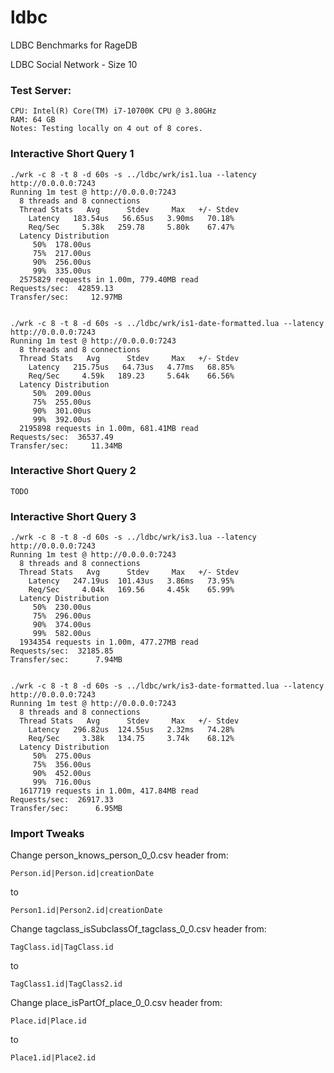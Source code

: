 # ldbc
LDBC Benchmarks for RageDB


LDBC Social Network - Size 10


### Test Server:

	CPU: Intel(R) Core(TM) i7-10700K CPU @ 3.80GHz
    RAM: 64 GB
	Notes: Testing locally on 4 out of 8 cores.

### Interactive Short Query 1

	./wrk -c 8 -t 8 -d 60s -s ../ldbc/wrk/is1.lua --latency http://0.0.0.0:7243
	Running 1m test @ http://0.0.0.0:7243
	  8 threads and 8 connections
	  Thread Stats   Avg      Stdev     Max   +/- Stdev
	    Latency   183.54us   56.65us   3.90ms   70.18%
	    Req/Sec     5.38k   259.78     5.80k    67.47%
	  Latency Distribution
	     50%  178.00us
	     75%  217.00us
	     90%  256.00us
	     99%  335.00us
	  2575829 requests in 1.00m, 779.40MB read
	Requests/sec:  42859.13
	Transfer/sec:     12.97MB


	./wrk -c 8 -t 8 -d 60s -s ../ldbc/wrk/is1-date-formatted.lua --latency http://0.0.0.0:7243
	Running 1m test @ http://0.0.0.0:7243
	  8 threads and 8 connections
	  Thread Stats   Avg      Stdev     Max   +/- Stdev
	    Latency   215.75us   64.73us   4.77ms   68.85%
	    Req/Sec     4.59k   189.23     5.64k    66.56%
	  Latency Distribution
	     50%  209.00us
	     75%  255.00us
	     90%  301.00us
	     99%  392.00us
	  2195898 requests in 1.00m, 681.41MB read
	Requests/sec:  36537.49
	Transfer/sec:     11.34MB


### Interactive Short Query 2

	TODO


### Interactive Short Query 3

	./wrk -c 8 -t 8 -d 60s -s ../ldbc/wrk/is3.lua --latency http://0.0.0.0:7243
	Running 1m test @ http://0.0.0.0:7243
	  8 threads and 8 connections
	  Thread Stats   Avg      Stdev     Max   +/- Stdev
	    Latency   247.19us  101.43us   3.86ms   73.95%
	    Req/Sec     4.04k   169.56     4.45k    65.99%
	  Latency Distribution
	     50%  230.00us
	     75%  296.00us
	     90%  374.00us
	     99%  582.00us
	  1934354 requests in 1.00m, 477.27MB read
	Requests/sec:  32185.85
	Transfer/sec:      7.94MB


	./wrk -c 8 -t 8 -d 60s -s ../ldbc/wrk/is3-date-formatted.lua --latency http://0.0.0.0:7243
	Running 1m test @ http://0.0.0.0:7243
	  8 threads and 8 connections
	  Thread Stats   Avg      Stdev     Max   +/- Stdev
	    Latency   296.82us  124.55us   2.32ms   74.28%
	    Req/Sec     3.38k   134.75     3.74k    68.12%
	  Latency Distribution
	     50%  275.00us
	     75%  356.00us
	     90%  452.00us
	     99%  716.00us
	  1617719 requests in 1.00m, 417.84MB read
	Requests/sec:  26917.33
	Transfer/sec:      6.95MB



### Import Tweaks

Change person_knows_person_0_0.csv header from:

	Person.id|Person.id|creationDate

to

	Person1.id|Person2.id|creationDate

Change tagclass_isSubclassOf_tagclass_0_0.csv header from:

	TagClass.id|TagClass.id

to

	TagClass1.id|TagClass2.id

Change place_isPartOf_place_0_0.csv header from:

	Place.id|Place.id

to

	Place1.id|Place2.id

